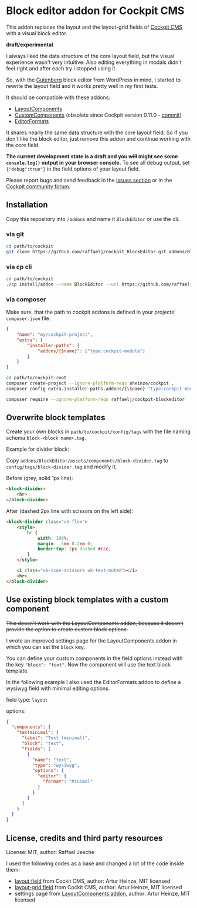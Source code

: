 # Block editor addon for Cockpit CMS

This addon replaces the layout and the layout-grid fields of [Cockpit CMS][1] with a visual block editor.

**draft/experimental**

I always liked the data structure of the core layout field, but the visual experience wasn't very intuitive. Also editing everything in modals didn't feel right and after each try I stopped using it.

So, with the [Gutenberg][5] block editor from WordPress in mind, I started to rewrite the layout field and it works pretty well in my first tests.

It should be compatible with these addons:

* [LayoutComponents][2]
* [CustomComponents][3] (obsolete since Cockpit version 0.11.0 - [commit][7])
* [EditorFormats][6]

It shares nearly the same data structure with the core layout field. So if you don't like the block editor, just remove this addon and continue working with the core field.

**The current development state is a draft and you <del>will</del> might see some `console.log()` output in your browser console.**
To see all debug output, set `{"debug":true"}` in the field options of your layout field.

Please report bugs and send feedback in the [issues section][8] or in the [Cockpit community forum][4].

## Installation

Copy this repository into `/addons` and name it `BlockEditor` or use the cli.

### via git

```bash
cd path/to/cockpit
git clone https://github.com/raffaelj/cockpit_BlockEditor.git addons/BlockEditor
```

### via cp cli

```bash
cd path/to/cockpit
./cp install/addon --name BlockEditor --url https://github.com/raffaelj/cockpit_BlockEditor/archive/master.zip
```

### via composer

Make sure, that the path to cockpit addons is defined in your projects' `composer.json` file.

```json
{
    "name": "my/cockpit-project",
    "extra": {
        "installer-paths": {
            "addons/{$name}": ["type:cockpit-module"]
        }
    }
}
```

```bash
cd path/to/cockpit-root
composer create-project --ignore-platform-reqs aheinze/cockpit .
composer config extra.installer-paths.addons/{\$name} "type:cockpit-module"

composer require --ignore-platform-reqs raffaelj/cockpit-blockeditor
```

## Overwrite block templates

Create your own blocks in `path/to/cockpit/config/tags` with the file naming schema `block-<block name>.tag`.

Example for divider block:

Copy `addons/BlockEditor/assets/components/block-divider.tag` to `config/tags/block-divider.tag` and modify it.

Before (grey, solid 1px line):

```html
<block-divider>
    <hr>
</block-divider>
```

After (dashed 2px line with scissors on the left side):

```html
<block-divider class="uk-flex">
    <style>
        hr {
            width: 100%;
            margin: .5em 0.2em 0;
            border-top: 2px dashed #ccc;
        }
    </style>

    <i class="uk-icon-scissors uk-text-muted"></i>
    <hr>
</block-divider>
```

## Use existing block templates with a custom component

<del>This doesn't work with the LayoutComponents addon, because it doesn't provide the option to create custom block options.</del>

I wrote an improved settings page for the LayoutComponents addon in which you can set the `block` key.

You can define your custom components in the field options instead with the key `"block": "text"`. Now the component will use the text block template.

In the following example I also used the EditorFormats addon to define a wysiwyg field with minimal editing options.

field type: `layout`

options:

```json
{
  "components": {
    "textminimal": {
      "label": "Text (minimal)",
      "block": "text",
      "fields": [
        {
          "name": "text",
          "type": "wysiwyg",
          "options": {
            "editor": {
              "format": "Minimal"
            }
          }
        }
      ]
    }
  }
}
```

## License, credits and third party resources

License: MIT, author: Raffael Jesche

I used the following codes as a base and changed a lot of the code inside them:

* [layout field][9] from Cockit CMS, author: Artur Heinze, MIT licensed
* [layout-grid field][9] from Cockit CMS, author: Artur Heinze, MIT licensed
* settings page from [LayoutComponents addon][2], author: Artur Heinze, MIT licensed



[1]: https://github.com/agentejo/cockpit
[2]: https://github.com/agentejo/LayoutComponents
[3]: https://github.com/pauloamgomes/Cockpit-CustomComponents
[4]: https://discourse.getcockpit.com/t/new-addon-blockeditor-layout-field-with-visual-block-editor-draft-experimental/1639
[5]: https://wordpress.org/gutenberg/
[6]: https://github.com/pauloamgomes/CockpitCms-EditorFormats
[7]: https://github.com/agentejo/cockpit/commit/d440ae7b5344d5eb24987f2391a84529224528c2
[8]: https://github.com/raffaelj/cockpit_BlockEditor/issues
[9]: https://github.com/agentejo/cockpit/blob/next/modules/Cockpit/assets/components/field-layout.tag
